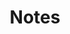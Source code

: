 ---
title: Notes
menu:
  main:
    name: Notes
    weight: 4
    params:
      icon: notebook-text
---